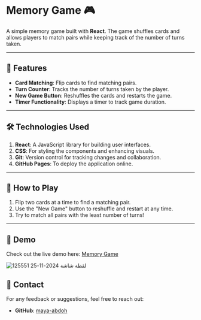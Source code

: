# Memory Game 🎮

A simple memory game built with **React**. The game shuffles cards and allows players to match pairs while keeping track of the number of turns taken.

---

## 🚀 Features
- **Card Matching**: Flip cards to find matching pairs.
- **Turn Counter**: Tracks the number of turns taken by the player.
- **New Game Button**: Reshuffles the cards and restarts the game.
- **Timer Functionality**: Displays a timer to track game duration.

---

## 🛠️ Technologies Used
1. **React**: A JavaScript library for building user interfaces.
2. **CSS**: For styling the components and enhancing visuals.
3. **Git**: Version control for tracking changes and collaboration.
4. **GitHub Pages**: To deploy the application online.

---

## 🌟 How to Play
1. Flip two cards at a time to find a matching pair.
2. Use the "New Game" button to reshuffle and restart at any time.
3. Try to match all pairs with the least number of turns!

---

## 🎥 Demo
Check out the live demo here: [Memory Game](https://maya-abdoh.github.io/memory-game)

![لقطة شاشة 2024-11-25 125551](https://github.com/user-attachments/assets/56059908-aa76-4019-b930-ed099699be13)

## 📧 Contact
For any feedback or suggestions, feel free to reach out:
- **GitHub**: [maya-abdoh](https://github.com/maya-abdoh)
